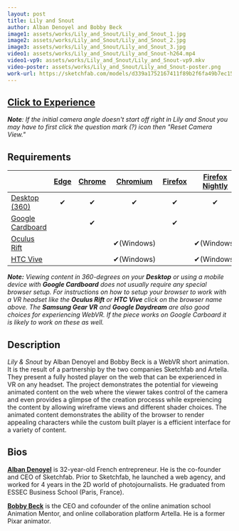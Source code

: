 ```yaml
---
layout: post
title: Lily and Snout
author: Alban Denoyel and Bobby Beck
image1: assets/works/Lily_and_Snout/Lily_and_Snout_1.jpg
image2: assets/works/Lily_and_Snout/Lily_and_Snout_2.jpg
image3: assets/works/Lily_and_Snout/Lily_and_Snout_3.jpg
video1: assets/works/Lily_and_Snout/Lily_and_Snout-h264.mp4
video1-vp9: assets/works/Lily_and_Snout/Lily_and_Snout-vp9.mkv
video-poster: assets/works/Lily_and_Snout/Lily_and_Snout-poster.png
work-url: https://sketchfab.com/models/d339a1752167411f89b2f6fa49b7ec15?orbit_constraint_pitch_down=0&scrollwheel=0&autospin=0&navigation=fps&fps_speed=0&camera=0&preload=1
---
```



<h2><a href="{{ page.work-url }}" target="_blank" class="button fit special icon fa-play"> Click to Experience</a></h2>

***Note**: If the initial camera angle doesn't start off right in Lily and Snout you may have to first click the question mark (?) icon then "Reset Camera View."*

<div class="box" markdown="1">

## Requirements

|                     |[Edge][1]|[Chrome][2]|[Chromium][3]|[Firefox][4]|[Firefox Nightly][5]|[Safari][6]  
|---------------------|:-------:|:---------:|:-----------:|:----------:|:------------------:|:---------:
|[Desktop (360)][7]   |✔        |✔          |✔            |✔           |✔                   |✔     
|[Google Cardboard][8]|         |✔          |             |✔           |                    |✔     
|[Oculus Rift][9]     |         |           |✔(Windows)   |            |✔(Windows)          |      
|[HTC Vive][10]       |         |           |✔(Windows)   |            |✔(Windows)          | 
  
[1]:instructions.html#edge-ins
[2]:instructions.html#chrome-ins 
[3]:instructions.html#chromium-ins 
[4]:instructions.html#firefox-ins 
[5]:instructions.html#firefoxnightly-ins 
[6]:instructions.html#safari-ins 
[7]:instructions.html#desktop-ins
[8]:https://vr.google.com/cardboard/
[9]:https://www.oculus.com/rift/
[10]:https://www.vive.com/

***Note:** Viewing content in 360-degrees on your **Desktop** or using a mobile device with **Google Cardboard** does not usually require any special browser setup. For instructions on how to setup your browser to work with a VR headset like the **Oculus Rift** or **HTC Vive** click on the browser name above. The **Samsung Gear VR** and **Google Daydream** are also good choices for experiencing WebVR. If the piece works on Google Carboard it is likely to work on these as well.*

</div>

<div class="box" markdown="1">

## Description
*Lily & Snout* by Alban Denoyel and Bobby Beck is a WebVR short animation. It is the result of a partnership by the two companies Sketchfab and Artella. They present a fully hosted player on the web that can be experienced in VR on any headset. The project demonstrates the potential for vieweing animated content on the web where the viewer takes control of the camera and even provides a glimpse of the creation processs while expreiencing the content by allowing wireframe views and different shader choices. The animated content demonstrates the ability of the browser to render appealing characters while the custom built player is a efficient interface for a variety of content.    

## Bios	
**[Alban Denoyel](http://denoyel.com/)** is 32-year-old French entrepreneur. He is the co-founder and CEO of Sketchfab. Prior to Sketchfab, he launched a web agency, and worked for 4 years in the 2D world of photojournalists. He graduated from ESSEC Business School (Paris, France). 

**[Bobby Beck](https://twitter.com/bobbyboombeck)** is the CEO and cofounder of the online animation school Animation Mentor, and online collaboration platform Artella. He is a former Pixar animator.

</div>
